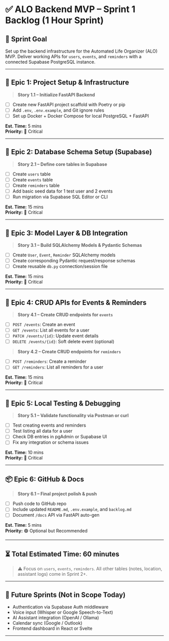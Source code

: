 # ✅ ALO Backend MVP – Sprint 1 Backlog (1 Hour Sprint)

## 📅 Sprint Goal

Set up the backend infrastructure for the Automated Life Organizer (ALO) MVP. Deliver working APIs for `users`, `events`, and `reminders` with a connected Supabase PostgreSQL instance.

---

## 🧱 Epic 1: Project Setup & Infrastructure

> **Story 1.1 – Initialize FastAPI Backend**

- [ ] Create new FastAPI project scaffold with Poetry or pip
- [ ] Add `.env`, `.env.example`, and Git ignore rules
- [ ] Set up Docker + Docker Compose for local PostgreSQL + FastAPI

**Est. Time:** 5 mins  
**Priority:** 🔴 Critical

---

## 🧩 Epic 2: Database Schema Setup (Supabase)

> **Story 2.1 – Define core tables in Supabase**

- [ ] Create `users` table
- [ ] Create `events` table
- [ ] Create `reminders` table
- [ ] Add basic seed data for 1 test user and 2 events
- [ ] Run migration via Supabase SQL Editor or CLI

**Est. Time:** 15 mins  
**Priority:** 🔴 Critical

---

## 🧠 Epic 3: Model Layer & DB Integration

> **Story 3.1 – Build SQLAlchemy Models & Pydantic Schemas**

- [ ] Create `User`, `Event`, `Reminder` SQLAlchemy models
- [ ] Create corresponding Pydantic request/response schemas
- [ ] Create reusable `db.py` connection/session file

**Est. Time:** 15 mins  
**Priority:** 🔴 Critical

---

## 🚦 Epic 4: CRUD APIs for Events & Reminders

> **Story 4.1 – Create CRUD endpoints for `events`**

- [ ] `POST /events`: Create an event
- [ ] `GET /events`: List all events for a user
- [ ] `PATCH /events/{id}`: Update event details
- [ ] `DELETE /events/{id}`: Soft delete event (optional)

> **Story 4.2 – Create CRUD endpoints for `reminders`**

- [ ] `POST /reminders`: Create a reminder
- [ ] `GET /reminders`: List all reminders for a user

**Est. Time:** 15 mins  
**Priority:** 🔴 Critical

---

## 🧪 Epic 5: Local Testing & Debugging

> **Story 5.1 – Validate functionality via Postman or curl**

- [ ] Test creating events and reminders
- [ ] Test listing all data for a user
- [ ] Check DB entries in pgAdmin or Supabase UI
- [ ] Fix any integration or schema issues

**Est. Time:** 10 mins  
**Priority:** 🔴 Critical

---

## 📦 Epic 6: GitHub & Docs

> **Story 6.1 – Final project polish & push**

- [ ] Push code to GitHub repo
- [ ] Include updated `README.md`, `.env.example`, and `backlog.md`
- [ ] Document `/docs` API via FastAPI auto-gen

**Est. Time:** 5 mins  
**Priority:** 🟢 Optional but Recommended

---

## ⏳ Total Estimated Time: **60 minutes**

> ⚠️ Focus on `users`, `events`, `reminders`. All other tables (notes, location, assistant logs) come in Sprint 2+.

---

## 🧠 Future Sprints (Not in Scope Today)

- Authentication via Supabase Auth middleware
- Voice input (Whisper or Google Speech-to-Text)
- AI Assistant integration (OpenAI / Ollama)
- Calendar sync (Google / Outlook)
- Frontend dashboard in React or Svelte

---
